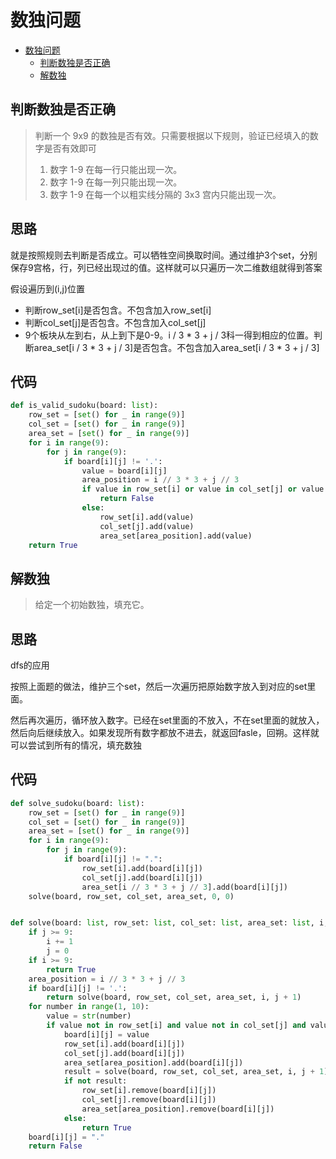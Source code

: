 # 数独问题

- [数独问题](#数独问题)
    - [判断数独是否正确](#判断数独是否正确)
    - [解数独](#解数独)

## 判断数独是否正确

>判断一个 9x9 的数独是否有效。只需要根据以下规则，验证已经填入的数字是否有效即可 
>1. 数字 1-9 在每一行只能出现一次。
>2. 数字 1-9 在每一列只能出现一次。
>3. 数字 1-9 在每一个以粗实线分隔的 3x3 宫内只能出现一次。

**思路**
--------------------

就是按照规则去判断是否成立。可以牺牲空间换取时间。通过维护3个set，分别保存9宫格，行，列已经出现过的值。这样就可以只遍历一次二维数组就得到答案

假设遍历到(i,j)位置
- 判断row_set[i]是否包含。不包含加入row_set[i]
- 判断col_set[j]是否包含。不包含加入col_set[j]
- 9个板块从左到右，从上到下是0-9。i / 3 * 3 + j / 3科一得到相应的位置。判断area_set[i / 3 * 3 + j / 3]是否包含。不包含加入area_set[i / 3 * 3 + j / 3]


**代码**
--------------------

```python
def is_valid_sudoku(board: list):
    row_set = [set() for _ in range(9)]
    col_set = [set() for _ in range(9)]
    area_set = [set() for _ in range(9)]
    for i in range(9):
        for j in range(9):
            if board[i][j] != '.':
                value = board[i][j]
                area_position = i // 3 * 3 + j // 3
                if value in row_set[i] or value in col_set[j] or value in area_set[area_position]:
                    return False
                else:
                    row_set[i].add(value)
                    col_set[j].add(value)
                    area_set[area_position].add(value)
    return True
```

## 解数独
> 给定一个初始数独，填充它。


**思路**
--------------------

dfs的应用

按照上面题的做法，维护三个set，然后一次遍历把原始数字放入到对应的set里面。

然后再次遍历，循环放入数字。已经在set里面的不放入，不在set里面的就放入，然后向后继续放入。如果发现所有数字都放不进去，就返回fasle，回朔。这样就可以尝试到所有的情况，填充数独

**代码**
--------------------
```python
def solve_sudoku(board: list):
    row_set = [set() for _ in range(9)]
    col_set = [set() for _ in range(9)]
    area_set = [set() for _ in range(9)]
    for i in range(9):
        for j in range(9):
            if board[i][j] != ".":
                row_set[i].add(board[i][j])
                col_set[j].add(board[i][j])
                area_set[i // 3 * 3 + j // 3].add(board[i][j])
    solve(board, row_set, col_set, area_set, 0, 0)


def solve(board: list, row_set: list, col_set: list, area_set: list, i, j):
    if j >= 9:
        i += 1
        j = 0
    if i >= 9:
        return True
    area_position = i // 3 * 3 + j // 3
    if board[i][j] != '.':
        return solve(board, row_set, col_set, area_set, i, j + 1)
    for number in range(1, 10):
        value = str(number)
        if value not in row_set[i] and value not in col_set[j] and value not in area_set[area_position]:
            board[i][j] = value
            row_set[i].add(board[i][j])
            col_set[j].add(board[i][j])
            area_set[area_position].add(board[i][j])
            result = solve(board, row_set, col_set, area_set, i, j + 1)
            if not result:
                row_set[i].remove(board[i][j])
                col_set[j].remove(board[i][j])
                area_set[area_position].remove(board[i][j])
            else:
                return True
    board[i][j] = "."
    return False
```